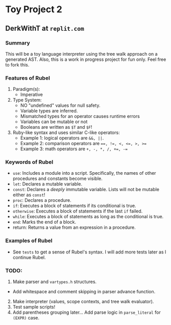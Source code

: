 # Toy Project 2
## DerkWithT at `replit.com`

### Summary
This will be a toy language interpreter using the tree walk approach on a generated AST. Also, this is a work in progress project for fun only. Feel free to fork this.

### Features of Rubel
 1. Paradigm(s):
    - Imperative
 2. Type System:
    - NO "undefined" values for null safety.
    - Variable types are inferred.
    - Mismatched types for an operator causes runtime errors
    - Variables can be mutable or not
    - Booleans are written as `$T` and `$F`!
 3. Ruby-like syntax and uses similar C-like operators:
    - Example 1: logical operators are `&&, ||`.
    - Example 2: comparison operators are `==, !=, <, <=, >, >=`
    - Example 3: math operators are `+, -, *, /, +=, -=`

### Keywords of Rubel
 - `use`: Includes a module into a script. Specifically, the names of other procedures and constants become visible.
 - `let`: Declares a mutable variable.
 - `const`: Declares a _deeply_ immutable variable. Lists will not be mutable either as `const`!
 - `proc`: Declares a procedure.
 - `if`: Executes a block of statements if its conditional is true.
 - `otherwise`: Executes a block of statements if the last `if` failed.
 - `while`: Executes a block of statements as long as the conditional is true.
 - `end`: Marks the end of a block.
 - return: Returns a value from an expression in a procedure.

### Examples of Rubel
 - See `tests` to get a sense of Rubel's syntax. I will add more tests later as I continue Rubel.

### TODO:
 1. Make parser and `vartypes.h` structures.
   - Add whitespace and comment skipping in parser advance function.
 2. Make interpreter (values, scope contexts, and tree walk evaluator).
 3. Test sample scripts!
 4. Add parentheses grouping later... Add parse logic in `parse_literal` for `(EXPR)` case.

